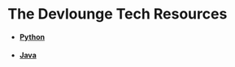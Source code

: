 # The Devlounge Tech Resources

* #### [Python](https://github.com/TheDevlounge/tech-resources/blob/master/python.md)
* #### [Java](https://github.com/TheDevlounge/tech-resources/blob/master/java.md)
